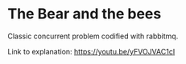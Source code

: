 # The Bear and the bees 
 Classic concurrent problem codified with rabbitmq. 

 Link to explanation: https://youtu.be/yFVOJVAC1cI
